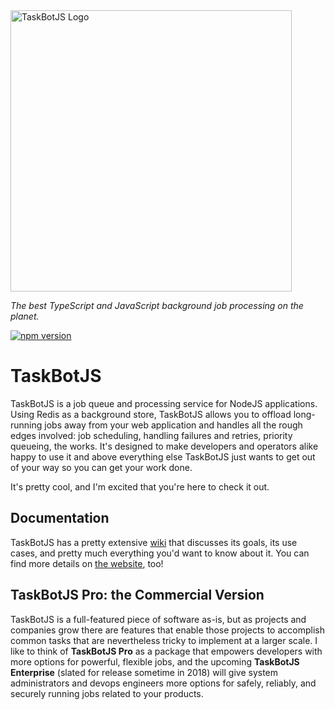 <img width="450" src="https://raw.githubusercontent.com/eropple/taskbotjs/master/taskbotjs.png" alt="TaskBotJS Logo" title="Ain't he cute?" />

<em>The best TypeScript and JavaScript background job processing on the planet.</em>

[![npm version](https://badge.fury.io/js/%40taskbotjs%2Fservice.svg)](https://badge.fury.io/js/%40taskbotjs%2Fservice)

# TaskBotJS #
TaskBotJS is a job queue and processing service for NodeJS applications. Using
Redis as a background store, TaskBotJS allows you to offload long-running jobs away
from your web application and handles all the rough edges involved: job
scheduling, handling failures and retries, priority queueing, the works. It's
designed to make developers and operators alike happy to use it and above
everything else TaskBotJS just wants to get out of your way so you can get your
work done.

It's pretty cool, and I'm excited that you're here to check it out.

## Documentation ##
TaskBotJS has a pretty extensive [wiki] that discusses its goals, its use cases,
and pretty much everything you'd want to know about it. You can find more details
on [the website], too!

## TaskBotJS Pro: the Commercial Version ##
TaskBotJS is a full-featured piece of software as-is, but as projects and companies
grow there are features that enable those projects to accomplish common tasks
that are nevertheless tricky to implement at a larger scale. I like to think of
**TaskBotJS Pro** as a package that empowers developers with more options for
powerful, flexible jobs, and the upcoming **TaskBotJS Enterprise** (slated for
release sometime in 2018) will give system administrators and devops engineers
more options for safely, reliably, and securely running jobs related to your
products.

[wiki]: https://github.com/eropple/taskbotjs/wiki

[the website]: https://edboxes.com/taskbotjs.html
